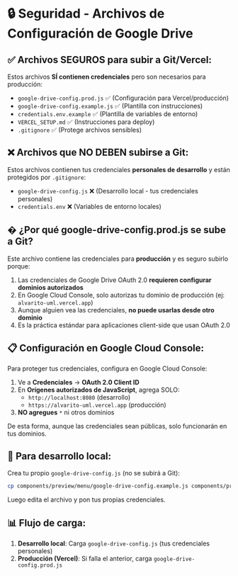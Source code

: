 # 🔒 Seguridad - Archivos de Configuración de Google Drive

## ✅ Archivos SEGUROS para subir a Git/Vercel:

Estos archivos **SÍ contienen credenciales** pero son necesarios para producción:

- `google-drive-config.prod.js` ✅ (Configuración para Vercel/producción)
- `google-drive-config.example.js` ✅ (Plantilla con instrucciones)
- `credentials.env.example` ✅ (Plantilla de variables de entorno)
- `VERCEL_SETUP.md` ✅ (Instrucciones para deploy)
- `.gitignore` ✅ (Protege archivos sensibles)

## ❌ Archivos que NO DEBEN subirse a Git:

Estos archivos contienen tus credenciales **personales de desarrollo** y están protegidos por `.gitignore`:

- `google-drive-config.js` ❌ (Desarrollo local - tus credenciales personales)
- `credentials.env` ❌ (Variables de entorno locales)

## � ¿Por qué google-drive-config.prod.js se sube a Git?

Este archivo contiene las credenciales para **producción** y es seguro subirlo porque:
1. Las credenciales de Google Drive OAuth 2.0 **requieren configurar dominios autorizados**
2. En Google Cloud Console, solo autorizas tu dominio de producción (ej: `alvarito-uml.vercel.app`)
3. Aunque alguien vea las credenciales, **no puede usarlas desde otro dominio**
4. Es la práctica estándar para aplicaciones client-side que usan OAuth 2.0

## 📋 Configuración en Google Cloud Console:

Para proteger tus credenciales, configura en Google Cloud Console:

1. Ve a **Credenciales** → **OAuth 2.0 Client ID**
2. En **Orígenes autorizados de JavaScript**, agrega SOLO:
   - `http://localhost:8080` (desarrollo)
   - `https://alvarito-uml.vercel.app` (producción)
3. **NO agregues** `*` ni otros dominios

De esta forma, aunque las credenciales sean públicas, solo funcionarán en tus dominios.

## 🚀 Para desarrollo local:

Crea tu propio `google-drive-config.js` (no se subirá a Git):

```bash
cp components/preview/menu/google-drive-config.example.js components/preview/menu/google-drive-config.js
```

Luego edita el archivo y pon tus propias credenciales.

## 📊 Flujo de carga:

1. **Desarrollo local**: Carga `google-drive-config.js` (tus credenciales personales)
2. **Producción (Vercel)**: Si falla el anterior, carga `google-drive-config.prod.js`

